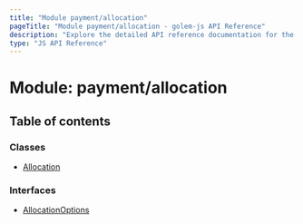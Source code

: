 ```yaml
---
title: "Module payment/allocation"
pageTitle: "Module payment/allocation - golem-js API Reference"
description: "Explore the detailed API reference documentation for the Module payment/allocation within the golem-js SDK for the Golem Network."
type: "JS API Reference"
---
```

# Module: payment/allocation

## Table of contents

### Classes

- [Allocation](../classes/payment_allocation.Allocation)

### Interfaces

- [AllocationOptions](../interfaces/payment_allocation.AllocationOptions)
